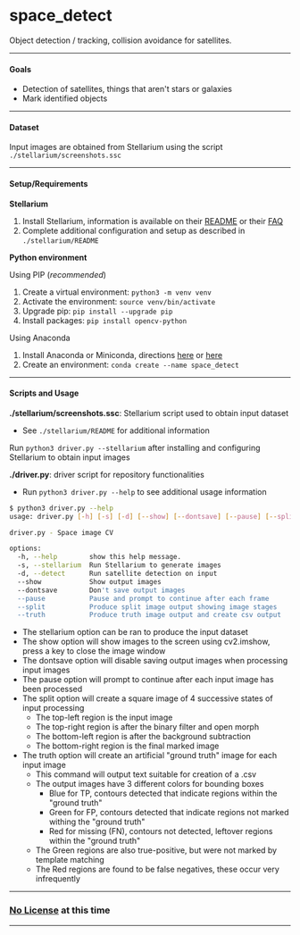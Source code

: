 # space_detect
Object detection / tracking, collision avoidance for satellites.
___
#### Goals
- Detection of satellites, things that aren't stars or galaxies
- Mark identified objects
___
#### Dataset
Input images are obtained from Stellarium using the script `./stellarium/screenshots.ssc`
___
#### Setup/Requirements
**Stellarium**

1) Install Stellarium, information is available on their [README](https://github.com/Stellarium/stellarium) or their [FAQ](https://github.com/Stellarium/stellarium/wiki/FAQ#user-content-Installing_Stellarium)
2) Complete additional configuration and setup as described in `./stellarium/README`

**Python environment**

Using PIP (*recommended*)
1) Create a virtual environment: `python3 -m venv venv`
2) Activate the environment: `source venv/bin/activate`
3) Upgrade pip: `pip install --upgrade pip`
4) Install packages: `pip install opencv-python`

Using Anaconda
1) Install Anaconda or Miniconda, directions [here](https://www.anaconda.com/download/) or [here](https://docs.anaconda.com/free/anaconda/install/)
2) Create an environment: `conda create --name space_detect`
___
#### Scripts and Usage
**./stellarium/screenshots.ssc**: Stellarium script used to obtain input dataset
- See `./stellarium/README` for additional information

Run `python3 driver.py --stellarium` after installing and configuring Stellarium to obtain input images

**./driver.py**: driver script for repository functionalities
- Run `python3 driver.py --help` to see additional usage information

```bash
$ python3 driver.py --help
usage: driver.py [-h] [-s] [-d] [--show] [--dontsave] [--pause] [--split] [--truth]

driver.py - Space image CV

options:
  -h, --help        show this help message.
  -s, --stellarium  Run Stellarium to generate images
  -d, --detect      Run satellite detection on input
  --show            Show output images
  --dontsave        Don't save output images
  --pause           Pause and prompt to continue after each frame
  --split           Produce split image output showing image stages
  --truth           Produce truth image output and create csv output
```

- The stellarium option can be ran to produce the input dataset
- The show option will show images to the screen using cv2.imshow, press a key to close the image window
- The dontsave option will disable saving output images when processing input images
- The pause option will prompt to continue after each input image has been processed
- The split option will create a square image of 4 successive states of input processing
  - The top-left region is the input image
  - The top-right region is after the binary filter and open morph
  - The bottom-left region is after the background subtraction
  - The bottom-right region is the final marked image
- The truth option will create an artificial "ground truth" image for each input image
  - This command will output text suitable for creation of a .csv
  - The output images have 3 different colors for bounding boxes
    - Blue for TP, contours detected that indicate regions within the "ground truth"
    - Green for FP, contours detected that indicate regions not marked withing the "ground truth"
    - Red for missing (FN), contours not detected, leftover regions within the "ground truth"
  - The Green regions are also true-positive, but were not marked by template matching
  - The Red regions are found to be false negatives, these occur very infrequently
___
### [No License](https://choosealicense.com/no-permission/) at this time
___
